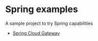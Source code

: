 # Spring examples  
A sample project to try Spring capabilities

* [Spring Cloud Gateway](/spring-cloud-gw-service)
